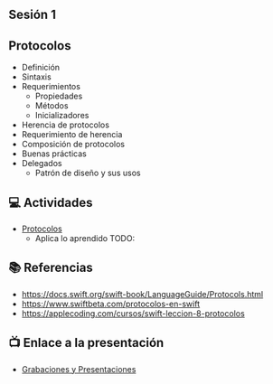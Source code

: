 Sesión 1
-

## Protocolos
- Definición
- Sintaxis
- Requerimientos
    - Propiedades
    - Métodos
    - Inicializadores
- Herencia de protocolos
- Requerimiento de herencia
- Composición de protocolos
- Buenas prácticas
- Delegados
    - Patrón de diseño y sus usos

## 💻 Actividades
- [Protocolos](https://leetcode.com/playground/)
    - Aplica lo aprendido TODO:

## 📚 Referencias
- https://docs.swift.org/swift-book/LanguageGuide/Protocols.html
- https://www.swiftbeta.com/protocolos-en-swift
- https://applecoding.com/cursos/swift-leccion-8-protocolos

## 📺 Enlace a la presentación 
- [Grabaciones y Presentaciones](/Grabaciones_y_Presentaciones.md)
